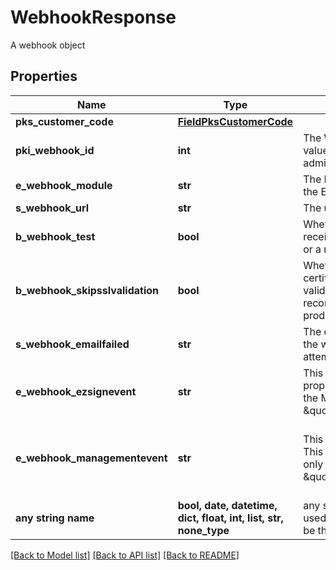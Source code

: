# WebhookResponse

A webhook object

## Properties
Name | Type | Description | Notes
------------ | ------------- | ------------- | -------------
**pks_customer_code** | [**FieldPksCustomerCode**](FieldPksCustomerCode.md) |  | 
**pki_webhook_id** | **int** | The Webhook ID. This value is visible in the admin interface. | 
**e_webhook_module** | **str** | The Module generating the Event. | 
**s_webhook_url** | **str** | The url being called | 
**b_webhook_test** | **bool** | Wheter the webhook received is a manual test or a real event | 
**b_webhook_skipsslvalidation** | **bool** | Wheter the server&#39;s SSL certificate should be validated or not. Not recommended for production use. | 
**s_webhook_emailfailed** | **str** | The email that will receive the webhook in case all attempts fail. | 
**e_webhook_ezsignevent** | **str** | This Ezsign Event. This property will be set only if the Module is \&quot;Ezsign\&quot;. | [optional] 
**e_webhook_managementevent** | **str** | This Management Event. This property will be set only if the Module is \&quot;Management\&quot;. | [optional]  if omitted the server will use the default value of "UserCreated"
**any string name** | **bool, date, datetime, dict, float, int, list, str, none_type** | any string name can be used but the value must be the correct type | [optional]

[[Back to Model list]](../README.md#documentation-for-models) [[Back to API list]](../README.md#documentation-for-api-endpoints) [[Back to README]](../README.md)



